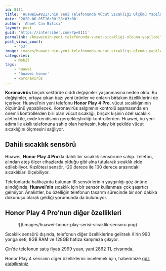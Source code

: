 ```yaml
---
id: 8111
title: 'Huawei&#8217;nin Yeni Telefonunda Vücut Sıcaklığı Ölçümü Yapılabilecek'
date: '2020-06-05T16:00:28+03:00'
author: 'Ahmet Can Bilici'
layout: post
guid: 'https://intersiber.com/?p=8111'
permalink: /huaweinin-yeni-telefonunda-vucut-sicakligi-olcumu-yapilabilecek/
post_views_count:
    - '53'
image: images/huawei-nin-yeni-telefonunda-vucut-sicakligi-olcumu-yapilabilecek.png
categories:
    - Mobil
tags:
    - huawei
    - 'huawei honor'
    - koronavirüs
---
```


**Koronavirüs** birçok sektörde ciddi değişimler yaşanmasına neden oldu. Bu değişimler, ortaya çıkan bazı yeni ürünler ve onların birtakım özelliklerini de içeriyor. Huawei’nin yeni telefonu **Honor** **Play** **4** **Pro**, vücut sıcaklığınının ölçümünü yapabilecek. Koronavirüs salgınının kontrolü aşamasında en önemli kontrollerden biri olan vücut sıcaklığı, birçok kişinin özel sıcaklık aletleri ile, evde kendisinin gerçekleştirdiği kontrollerden. Huawei, bu yeni adımı ile akıllı telefonuna sahip olan herkesin, kolay bir şekilde vücut sıcaklığını ölçmesini sağlıyor.

## Dahili sıcaklık sensörü

Huawei, **Honor** **Play** **4 Pro**’da dahili bir sıcaklık sensörüne sahip. Telefon, alından ateş ölçer cihazlarda olduğu gibi alna tutularak sıcaklık elde edilebiliyor. Kızılötesi sensör, -20 derece ile 100 derece arasındaki sıcaklıkları ölçebiliyor.

Telefonlarda halihazırda bulunan IR sensörlerinin yaygınlığı göz önüne alındığında, **Huawei’nin** sıcaklık için bir sensör kullanması çok şaşırtıcı gelmiyor. Analistler, bu özelliğin telefonun tasarım sürecinde bir son dakika dokunuşu olarak geldiği yorumunda da bulunuyor.

## Honor Play 4 Pro’nun diğer özellikleri

<figure class="wp-block-image size-large">![](images/huawei-honor-play-serisi-sicaklik-sensoru.png)</figure>Sıcaklık sensörü dışında, telefonun diğer özelliklerine gelirsek Kirin 990 yonga seti, 8GB RAM ve 128GB hafıza karşımıza çıkıyor.

Çin’de telefonun satış fiyatı 2999 yuan, yani 2862 TL civarında.

Honor Play 4 serisinin diğer özelliklerini incelemek için, haberimize [göz atabilirsiniz](https://intersiber.com/honor-play-4-serisi-telefonlarinin-ozelliklerini-paylasti/).